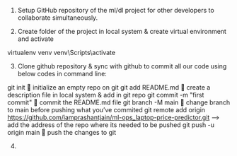 1.	Setup GitHub repository of the ml/dl project for other developers to collaborate simultaneously.

2.	Create folder of the project in local system & create virtual environment and activate

virtualenv venv
venv\Scripts\activate

3.	Clone github repository & sync with github to commit all our code using below codes in command line:

git init  initialize an empty repo on git
git add README.md  create a description file in local system & add in git repo
git commit -m "first commit"  commit the README.md file
git branch -M main  change branch to main before pushing what you’ve commited
git remote add origin https://github.com/iamprashantjain/ml-ops_laptop-price-predictor.git --> add the address of the repo where its needed to be pushed
git push -u origin main  push the changes to git

4. 

